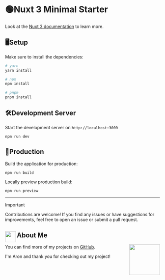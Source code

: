 # 🟢Nuxt 3 Minimal Starter

Look at the [Nuxt 3 documentation](https://nuxt.com/docs/getting-started/introduction) to learn more.

## 🖥️Setup

Make sure to install the dependencies:

```bash
# yarn
yarn install

# npm
npm install

# pnpm
pnpm install
```

## 🛠️Development Server

Start the development server on `http://localhost:3000`

```bash
npm run dev
```

## 🚀Production

Build the application for production:

```bash
npm run build
```

Locally preview production build:

```bash
npm run preview
```

<hr>

> [!IMPORTANT]
> Contributions are welcome! If you find any issues or have suggestions for improvements, feel free to open an issue or submit a pull request.

## <img src="https://i.pinimg.com/originals/9d/d1/a0/9dd1a0c90caa865e3718947e2b91d35e.gif" width="35" align="left">About Me

You can find more of my projects on [GitHub](https://github.com/AronSoto).
<img src="https://i.pinimg.com/originals/85/9c/84/859c843258e41f3fa647a920bb3b7fe1.gif" align = "right" width="100">

I'm Aron and thank you for checking out my project!
